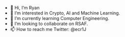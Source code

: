 - 👋 Hi, I’m Ryan
- 👀 I’m interested in Crypto, AI and Machine Learning.
- 🌱 I’m currently learning Computer Engineering.
- 💞️ I’m looking to collaborate on RSAF.
- 📫 How to reach me Twitter: @ecr1J

<!---
rayan655/rayan655 is a ✨ special ✨ repository because its `README.md` (this file) appears on your GitHub profile.
You can click the Preview link to take a look at your changes.
--->
